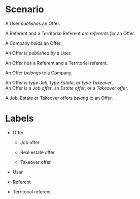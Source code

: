 # Scenario

A User _publishes_ an Offer.

A Referent and a Territorial Referent _are referents for_ an Offer.

A Company _holds_ an Offer.

An Offer is _published by_ a User.

An Offer _has_ a Referent and a Territorial referent.

An Offer _belongs_ to a Company.

An Offer _is type Job_, _type Estate_, or _type Takeover_.<br>
An Offer is a _Job offer_, an _Estate offer_, or a _Takeover offer_.

A Job, Estate or Takeover offers _belong to_ an Offer.

# Labels

- Offer

    - Job offer

    - Real estate offer

    - Takeover offer

- User

- Referent

- Territorial referent